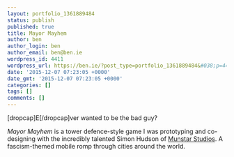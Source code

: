 ```yaml
---
layout: portfolio_1361889484
status: publish
published: true
title: Mayor Mayhem
author: ben
author_login: ben
author_email: ben@ben.ie
wordpress_id: 4411
wordpress_url: https://ben.ie/?post_type=portfolio_1361889484&#038;p=4411
date: '2015-12-07 07:23:05 +0000'
date_gmt: '2015-12-07 07:23:05 +0000'
categories: []
tags: []
comments: []
---
```

<p>[dropcap]E[/dropcap]ver wanted to be the bad guy?</p>
<p><em>Mayor Mayhem</em> is a tower defence-style game I was prototyping and co-designing with the incredibly talented Simon Hudson of <a href="https://www.munstarstudios.com" target="_blank" rel="noopener">Munstar Studios</a>. A fascism-themed mobile romp through cities around the world.</p>
<p>&nbsp;</p>

